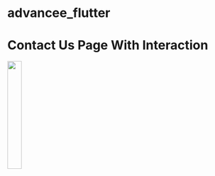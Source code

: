 # advancee_flutter
# Contact Us Page With Interaction 
<img src="https://github.com/user-attachments/assets/825fc881-5538-40af-865d-139361a3534f" height =25% width =25%>
